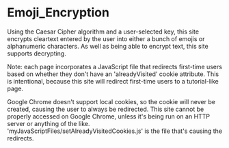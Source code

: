 # Emoji_Encryption
Using the Caesar Cipher algorithm and a user-selected key, this site encrypts cleartext entered by the user into either a bunch of emojis or alphanumeric characters. As well as being able to encrypt text, this site supports decrypting.

Note: each page incorporates a JavaScript file that redirects first-time users based on whether they don't have an 'alreadyVisited' cookie attribute. This is intentional, because this site will redirect first-time users to a tutorial-like page.

Google Chrome doesn't support local cookies, so the cookie will never be created, causing the user to always be redirected.
This site cannot be properly accessed on Google Chrome, unless it's being run on an HTTP server or anything of the like.
'myJavaScriptFiles/setAlreadyVisitedCookies.js' is the file that's causing the redirects.
